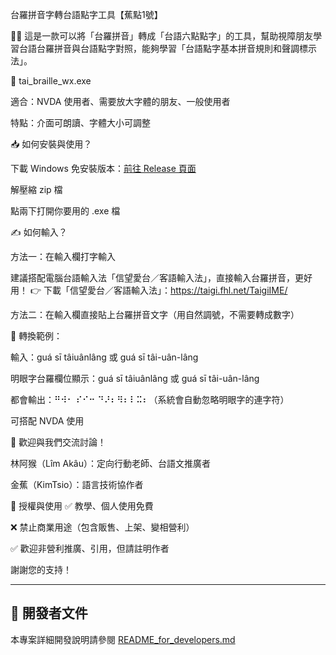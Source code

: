 台羅拼音字轉台語點字工具【蕉點1號】

🧑‍🎓 這是一款可以將「台羅拼音」轉成「台語六點點字」的工具，幫助視障朋友學習台語台羅拼音與台語點字對照，能夠學習「台語點字基本拼音規則和聲調標示法」。

🔵 tai_braille_wx.exe

適合：NVDA 使用者、需要放大字體的朋友、一般使用者

特點：介面可朗讀、字體大小可調整

📥 如何安裝與使用？

下載 Windows 免安裝版本：[前往 Release 頁面](https://github.com/hunzan/hunzan-Tai_to_Braille/releases)


解壓縮 zip 檔

點兩下打開你要用的 .exe 檔

✍️ 如何輸入？

方法一：在輸入欄打字輸入

建議搭配電腦台語輸入法「信望愛台／客語輸入法」，直接輸入台羅拼音，更好用！
👉 下載「信望愛台／客語輸入法」：https://taigi.fhl.net/TaigiIME/

方法二：在輸入欄直接貼上台羅拼音文字（用自然調號，不需要轉成數字）

🔡 轉換範例：

輸入：guá sī tâiuânlâng 或 guá sī tâi-uân-lâng

明眼字台羅欄位顯示：guá sī tâiuânlâng 或 guá sī tâi-uân-lâng

都會輸出：⠛⠺⠂ ⠎⠊⠒ ⠙⠜⠆⠻⠆⠇⠭⠆（系統會自動忽略明眼字的連字符）

可搭配 NVDA 使用

🙋 歡迎與我們交流討論！

林阿猴（Lîm Akâu）：定向行動老師、台語文推廣者

金蕉（KimTsio）：語言技術協作者

📜 授權與使用
✅ 教學、個人使用免費

❌ 禁止商業用途（包含販售、上架、變相營利）

✅ 歡迎非營利推廣、引用，但請註明作者

謝謝您的支持！

---

## 📂 開發者文件

本專案詳細開發說明請參閱 [README_for_developers.md](README_for_developers.md)
